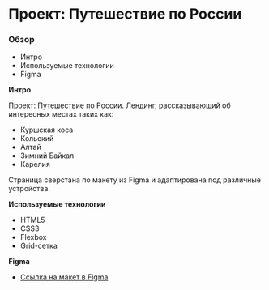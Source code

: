 # Проект: Путешествие по России

### Обзор
* Интро
* Используемые технологии
* Figma


**Интро**

Проект: Путешествие по России.
Лендинг, рассказывающий об интересных местах таких как:

* Куршская коса
* Кольский
* Алтай
* Зимний Байкал
* Карелия

Страница сверстана по макету из Figma и адаптирована под различные устройства.

**Используемые технологии**
* HTML5
* CSS3
* Flexbox
* Grid-сетка

**Figma**

* [Ссылка на макет в Figma](https://www.figma.com/file/5S2WSbEFL6awjVWJ0NWL8Q/Sprint-3_-Russia-_-desktop-mobile?node-id=28503%3A0)

